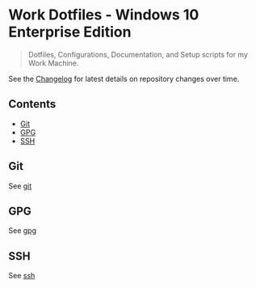 # Work Dotfiles - Windows 10 Enterprise Edition

> Dotfiles, Configurations, Documentation, and Setup scripts for my Work Machine.

See the [Changelog](CHANGELOG.md) for latest details on repository changes over time.

## Contents

<!-- START doctoc generated TOC please keep comment here to allow auto update -->
<!-- DON'T EDIT THIS SECTION, INSTEAD RE-RUN doctoc TO UPDATE -->
<!-- END doctoc -->

- [Git](#git)
- [GPG](#gpg)
- [SSH](#ssh)

<!-- END doctoc generated TOC please keep comment here to allow auto update -->


<!-- END doctoc generated TOC please keep comment here to allow auto update -->

## Git

See [git](git/)

## GPG

See [gpg](gpg/)
## SSH

See [ssh](ssh/)



